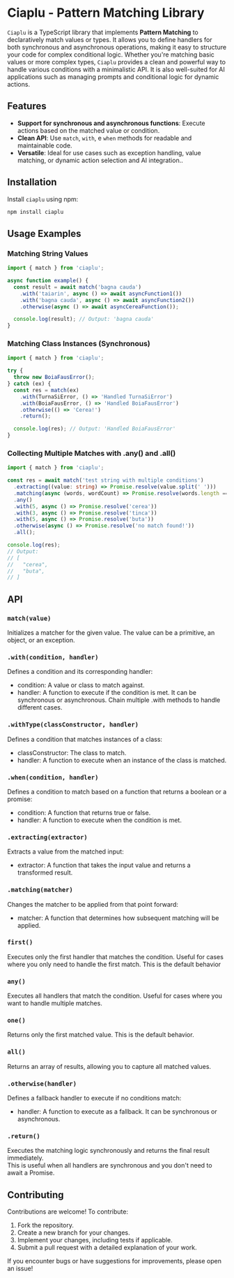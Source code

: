 # Ciaplu - Pattern Matching Library
`Ciaplu` is a TypeScript library that implements **Pattern Matching** to declaratively match values or types. It allows you to define handlers for both synchronous and asynchronous operations, making it easy to structure your code for complex conditional logic. Whether you're matching basic values or more complex types, `Ciaplu` provides a clean and powerful way to handle various conditions with a minimalistic API. It is also well-suited for AI applications such as managing prompts and conditional logic for dynamic actions.
## Features
- **Support for synchronous and asynchronous functions**: Execute actions based on the matched value or condition.
- **Clean API**: Use `match`, `with`, e `when` methods for readable and maintainable code.
- **Versatile**: Ideal for use cases such as exception handling, value matching, or dynamic action selection and AI integration..
## Installation
Install `ciaplu` using npm:

```bash
npm install ciaplu
```
## Usage Examples
### Matching String Values
```Typescript
import { match } from 'ciaplu';

async function example() {
  const result = await match('bagna cauda')
    .with('taiarin', async () => await asyncFunction1())
    .with('bagna cauda', async () => await asyncFunction2())
    .otherwise(async () => await asyncCereaFunction());

  console.log(result); // Output: 'bagna cauda'
}
```
### Matching Class Instances (Synchronous)
```Typescript
import { match } from 'ciaplu';

try {
  throw new BoiaFausError();
} catch (ex) {
  const res = match(ex)
    .with(TurnaSiError, () => 'Handled TurnaSiError')
    .with(BoiaFausError, () => 'Handled BoiaFausError')
    .otherwise(() => 'Cerea!')
    .return();

  console.log(res); // Output: 'Handled BoiaFausError'
}
```
### Collecting Multiple Matches with .any() and .all()
```Typescript
import { match } from 'ciaplu';

const res = await match('test string with multiple conditions')
  .extracting((value: string) => Promise.resolve(value.split(' ')))
  .matching(async (words, wordCount) => Promise.resolve(words.length === wordCount))
  .any()
  .with(5, async () => Promise.resolve('cerea'))
  .with(3, async () => Promise.resolve('tinca'))
  .with(5, async () => Promise.resolve('buta'))
  .otherwise(async () => Promise.resolve('no match found!'))
  .all();

console.log(res);
// Output:
// [
//   "cerea",
//   "buta",
// ]
```
## API
### `match(value)`
Initializes a matcher for the given value. The value can be a primitive, an object, or an exception.
### `.with(condition, handler)`
Defines a condition and its corresponding handler:
- condition: A value or class to match against.
- handler: A function to execute if the condition is met. It can be synchronous or asynchronous.
Chain multiple .with methods to handle different cases.
### `.withType(classConstructor, handler)`
Defines a condition that matches instances of a class:
- classConstructor: The class to match.
- handler: A function to execute when an instance of the class is matched.
### `.when(condition, handler)`
Defines a condition to match based on a function that returns a boolean or a promise:
- condition: A function that returns true or false.
- handler: A function to execute when the condition is met.
### `.extracting(extractor)`
Extracts a value from the matched input:
- extractor: A function that takes the input value and returns a transformed result.
### `.matching(matcher)`
Changes the matcher to be applied from that point forward:
- matcher: A function that determines how subsequent matching will be applied.
### `first()`
Executes only the first handler that matches the condition. Useful for cases where you only need to handle the first match. This is the default behavior
### `any()`
Executes all handlers that match the condition. Useful for cases where you want to handle multiple matches.
### `one()`
Returns only the first matched value. This is the default behavior.
### `all()`
Returns an array of results, allowing you to capture all matched values.
### `.otherwise(handler)`
Defines a fallback handler to execute if no conditions match:
- handler: A function to execute as a fallback. It can be synchronous or asynchronous.
### `.return()`
Executes the matching logic synchronously and returns the final result immediately.  
This is useful when all handlers are synchronous and you don't need to await a Promise.
## Contributing
Contributions are welcome! To contribute:
1. Fork the repository.
1. Create a new branch for your changes.
1. Implement your changes, including tests if applicable.
1. Submit a pull request with a detailed explanation of your work.

If you encounter bugs or have suggestions for improvements, please open an issue!
